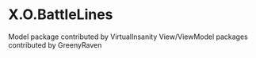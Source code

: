 # X.O.BattleLines
Model package contributed by VirtualInsanity
View/ViewModel packages contributed by GreenyRaven
